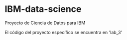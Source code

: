 # IBM-data-science
Proyecto de Ciencia de Datos para IBM

El código del proyecto específico se encuentra en 'lab_3'
